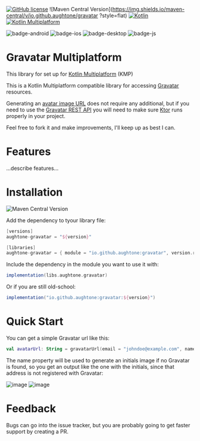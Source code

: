 [![GitHub license](https://img.shields.io/badge/license-Apache%20License%202.0-blue.svg?style=flat)](http://www.apache.org/licenses/LICENSE-2.0)
![Maven Central Version](https://img.shields.io/maven-central/v/io.github.aughtone/gravatar
?style=flat)
[![Kotlin](https://img.shields.io/badge/Kotlin-2.1.10-blue.svg?logo=kotlin&style=flat)](http://kotlinlang.org)
[![Kotlin Multiplatform](https://img.shields.io/badge/Kotlin-Multiplatform-brightgreen?logo=kotlin)](https://github.com/JetBrains/compose-multiplatform)

![badge-android](http://img.shields.io/badge/platform-android-6EDB8D.svg?style=flat)
![badge-ios](http://img.shields.io/badge/platform-ios-CDCDCD.svg?style=flat)
![badge-desktop](http://img.shields.io/badge/platform-desktop-DB413D.svg?style=flat)
![badge-js](http://img.shields.io/badge/platform-js%2Fwasm-FDD835.svg?style=flat)

# Gravatar Multiplatform

This library for set up
for [Kotlin Multiplatform](https://www.jetbrains.com/kotlin-multiplatform/) (KMP)

This is a Kotlin Multiplatform compatible library for accessing [Gravatar](https://gravatar.com/)
resources.

Generating an [avatar image URL](https://docs.gravatar.com/api/avatars/images/) does not require any
additional, but if you need to use the [Gravatar REST API](https://gravatar.com/developers/console)
you will need to make sure [Ktor](https://ktor.io/) runs properly in your project.

Feel free to fork it and make improvements, I'll keep up as best I can.

# Features

...describe features...

# Installation

![Maven Central Version](https://img.shields.io/maven-central/v/io.github.aughtone/gravatar?style=flat)

Add the dependency to tyour library file:

```gradle
[versions]
aughtone-gravatar = "${version}"

[libraries]
aughtone-gravatar = { module = "io.github.aughtone:gravatar", version.ref = "aughtone-gravatar" }
```

Include the dependency in the module you want to use it with:

```gradle
implementation(libs.aughtone.gravatar)
```

Or if you are still old-school:

```gradle
implementation("io.github.aughtone:gravatar:${version}")
```

# Quick Start

You can get a simple Gravatar url like this:

```kotlin
val avatarUrl: String = gravatarUrl(email = "johndoe@example.com", name = "John Doe")
```

The name property will be used to generate an initials image if no Gravatar is found, so you get an
output like the one with the initials, since that address is not registered with Gravatar:

![image](https://gravatar.com/avatar/55e79200c1635b37ad31a378c39feb12f120f116625093a19bc32fff15041149?s=128&r=g&d=initials&initials=JD) ![image](https://gravatar.com/avatar/21ba0fe27eb6ba49492e49beca5431f5f2f053640b41af189bf184edb8b26b62?s=128&r=g&d=initials&initials=BP)

# Feedback

Bugs can go into the issue tracker, but you are probably going to get faster support by creating a
PR.   
